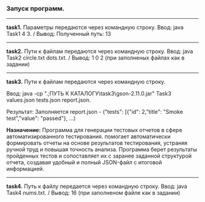 ###  Запуск программ.
<hr>

**task1.**   Параметры передаются через командную строку. Ввод: java Task1 4 3. / Вывод: Полученный путь: 13
<hr>

**task2.**   Пути к файлам передаются через командную строку. Ввод: java Task2 circle.txt dots.txt. / Вывод: 1 0 2 (при заполненых файлах как в задании)
 <hr>
 
**task3.**   Пути к файлам передаются через командную строку. 

Ввод: java -cp ".;ПУТЬ К КАТАЛОГУ\task3\gson-2.11.0.jar" Task3 values.json tests.json report.json. 

Результат: Заполняется report.json - ("tests": [{"id": 2,"title": "Smoke test","value": "passed"}, ...)
 

**Назначение:**
Программа для генерации тестовых отчетов в сфере автоматизированного тестирования. помогает автоматически формировать отчеты на основе результатов тестирования, устраняя ручной труд и повышая точность анализа. Программа берет результаты пройденных тестов и сопоставляет их с заранее заданной структурой отчета, создавая удобный и полный JSON-файл с итоговой информацией.
<hr> 

**task4.**   Путь к файлу передается через командную строку. Ввод: java Task4 nums.txt. / Вывод: 16 (при заполненом файле как в задании)
